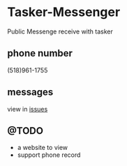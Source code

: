 # Tasker-Messenger

Public Messenge receive with tasker

## phone number

(518)961-1755

## messages

view in [issues](../../issues)

## @TODO

- a website to view
- support phone record
